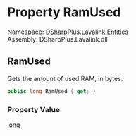 # Property RamUsed

Namespace: [DSharpPlus.Lavalink.Entities](DSharpPlus.Lavalink.Entities.md)  
Assembly: DSharpPlus.Lavalink.dll

## <a id="DSharpPlus_Lavalink_Entities_LavalinkStatistics_RamUsed"></a>RamUsed

Gets the amount of used RAM, in bytes.

```csharp
public long RamUsed { get; }
```

### Property Value

[long](https://learn.microsoft.com/dotnet/api/system.int64)

